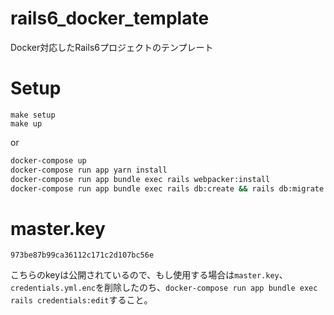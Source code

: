 # rails6_docker_template
Docker対応したRails6プロジェクトのテンプレート

# Setup
```
make setup
make up
```

or

```bash
docker-compose up
docker-compose run app yarn install
docker-compose run app bundle exec rails webpacker:install
docker-compose run app bundle exec rails db:create && rails db:migrate
```

# master.key
`973be87b99ca36112c171c2d107bc56e`

こちらのkeyは公開されているので、もし使用する場合は`master.key`、`credentials.yml.enc`を削除したのち、`docker-compose run app bundle exec rails credentials:edit`すること。
